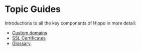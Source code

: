 # Topic Guides

Introductions to all the key components of Hippo in more detail:

- [Custom domains](custom-domains.md)
- [SSL Certificates](ssl-certificates.md)
- [Glossary](glossary.md)
